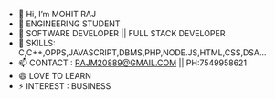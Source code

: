 - 👋 Hi, I’m MOHIT RAJ
- 👀 ENGINEERING STUDENT 
- 🌱 SOFTWARE DEVELOPER || FULL STACK DEVELOPER
- 💞️ SKILLS: C,C++,OPPS,JAVASCRIPT,DBMS,PHP,NODE.JS,HTML,CSS,DSA...
- 📫 CONTACT : RAJM20889@GMAIL.COM || PH:7549958621
- 😄 LOVE TO LEARN
- ⚡ INTEREST : BUSINESS

<!---
raj20889/raj20889 is a ✨ special ✨ repository because its `README.md` (this file) appears on your GitHub profile.
You can click the Preview link to take a look at your changes.
--->
